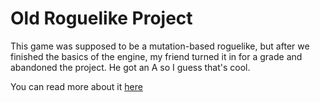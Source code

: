 # Old Roguelike Project
This game was supposed to be a mutation-based roguelike, but after we finished the basics of the engine, my friend turned it in for a grade and abandoned the project. He got an A so I guess that's cool.

You can read more about it [here](https://threedliams.github.io/post/old-roguelike-project)
